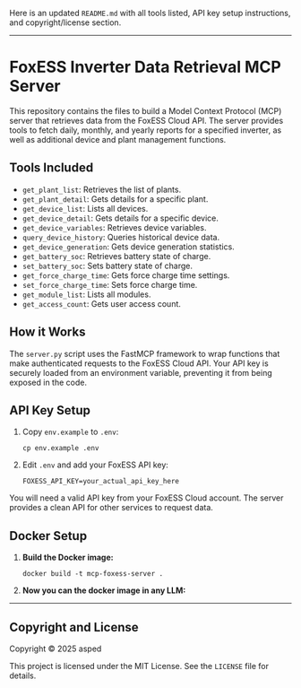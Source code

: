 Here is an updated `README.md` with all tools listed, API key setup instructions, and copyright/license section.

---

# FoxESS Inverter Data Retrieval MCP Server

This repository contains the files to build a Model Context Protocol (MCP) server that retrieves data from the FoxESS Cloud API. The server provides tools to fetch daily, monthly, and yearly reports for a specified inverter, as well as additional device and plant management functions.

## Tools Included

- `get_plant_list`: Retrieves the list of plants.
- `get_plant_detail`: Gets details for a specific plant.
- `get_device_list`: Lists all devices.
- `get_device_detail`: Gets details for a specific device.
- `get_device_variables`: Retrieves device variables.
- `query_device_history`: Queries historical device data.
- `get_device_generation`: Gets device generation statistics.
- `get_battery_soc`: Retrieves battery state of charge.
- `set_battery_soc`: Sets battery state of charge.
- `get_force_charge_time`: Gets force charge time settings.
- `set_force_charge_time`: Sets force charge time.
- `get_module_list`: Lists all modules.
- `get_access_count`: Gets user access count.

## How it Works

The `server.py` script uses the FastMCP framework to wrap functions that make authenticated requests to the FoxESS Cloud API. Your API key is securely loaded from an environment variable, preventing it from being exposed in the code.

## API Key Setup

1. Copy `env.example` to `.env`:
   ```
   cp env.example .env
   ```
2. Edit `.env` and add your FoxESS API key:
   ```
   FOXESS_API_KEY=your_actual_api_key_here
   ```

You will need a valid API key from your FoxESS Cloud account. 
The server provides a clean API for other services to request data.

## Docker Setup

1. **Build the Docker image:**
   ```
   docker build -t mcp-foxess-server .
   ```
2. **Now you can the docker image in any LLM:**
   
---

## Copyright and License

Copyright © 2025 asped

This project is licensed under the MIT License. See the `LICENSE` file for details.